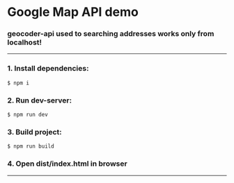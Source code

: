 # Google Map API demo

### geocoder-api used to searching addresses works only from localhost!

---

### 1. Install dependencies:

```
$ npm i
```
### 2. Run dev-server:

```
$ npm run dev
```
### 3. Build project:

```
$ npm run build
```

### 4. Open dist/index.html in browser
---
